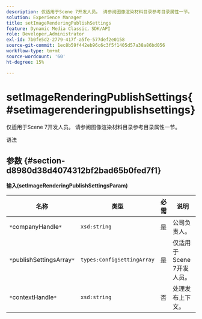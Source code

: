 ```yaml
---
description: 仅适用于Scene 7开发人员。 请参阅图像渲染材料目录参考目录属性一节。
solution: Experience Manager
title: setImageRenderingPublishSettings
feature: Dynamic Media Classic，SDK/API
role: Developer,Administrator
exl-id: 7b0fe5d2-2779-417f-a5fe-577def2e0158
source-git-commit: 1ec8b59f442eb96c6c3f5f1405d57a38a86bd056
workflow-type: tm+mt
source-wordcount: '60'
ht-degree: 15%

---
```


# setImageRenderingPublishSettings{#setimagerenderingpublishsettings}

仅适用于Scene 7开发人员。 请参阅图像渲染材料目录参考目录属性一节。

语法

## 参数 {#section-d8980d38d4074312bf2bad65b0fed7f1}

**输入(setImageRenderingPublishSettingsParam)**

| 名称 | 类型 | 必需 | 说明 |
|---|---|---|---|
| `*`companyHandle`*` | `xsd:string` | 是 | 公司负责人。 |
| `*`publishSettingsArray`*` | `types:ConfigSettingArray` | 是 | 仅适用于Scene 7开发人员。 |
| `*`contextHandle`*` | `xsd:string` | 否 | 处理发布上下文。 |
